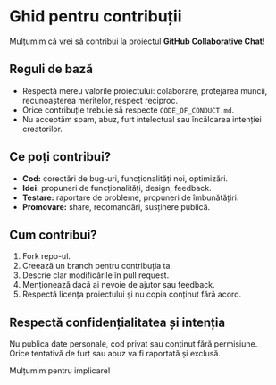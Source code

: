# Ghid pentru contribuții

Mulțumim că vrei să contribui la proiectul **GitHub Collaborative Chat**!

## Reguli de bază

- Respectă mereu valorile proiectului: colaborare, protejarea muncii, recunoașterea meritelor, respect reciproc.
- Orice contribuție trebuie să respecte `CODE_OF_CONDUCT.md`.
- Nu acceptăm spam, abuz, furt intelectual sau încălcarea intenției creatorilor.

## Ce poți contribui?

- **Cod:** corectări de bug-uri, funcționalități noi, optimizări.
- **Idei:** propuneri de funcționalități, design, feedback.
- **Testare:** raportare de probleme, propuneri de îmbunătățiri.
- **Promovare:** share, recomandări, susținere publică.

## Cum contribui?

1. Fork repo-ul.
2. Creează un branch pentru contribuția ta.
3. Descrie clar modificările în pull request.
4. Menționează dacă ai nevoie de ajutor sau feedback.
5. Respectă licența proiectului și nu copia conținut fără acord.

## Respectă confidențialitatea și intenția

Nu publica date personale, cod privat sau conținut fără permisiune.  
Orice tentativă de furt sau abuz va fi raportată și exclusă.

Mulțumim pentru implicare!
